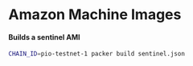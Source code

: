 # Amazon Machine Images

#### Builds a sentinel AMI

```bash
CHAIN_ID=pio-testnet-1 packer build sentinel.json
```
